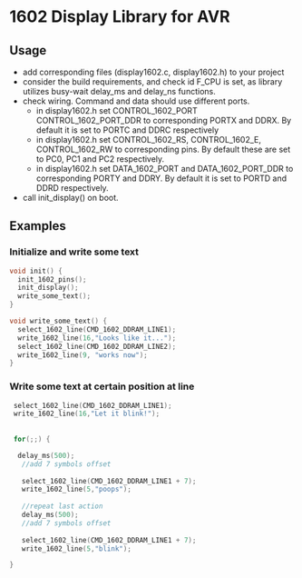 # 1602 Display Library for AVR

## Usage
  - add corresponding files (display1602.c, display1602.h) to your project
  - consider the build requirements, and check id F_CPU is set,
    as library utilizes busy-wait delay_ms and delay_ns functions.
  - check wiring. Command and data should use different ports.
    * in display1602.h set CONTROL_1602_PORT CONTROL_1602_PORT_DDR to corresponding PORTX and DDRX. By default it is set to PORTC and DDRC respectively
    * in display1602.h set CONTROL_1602_RS, CONTROL_1602_E, CONTROL_1602_RW to corresponding pins. By default these are set to PC0, PC1 and PC2 respectively.
    * in display1602.h set DATA_1602_PORT and DATA_1602_PORT_DDR to corresponding PORTY and DDRY. By default it is set to   PORTD and DDRD respectively.
  - call init_display() on boot.
  
## Examples

### Initialize and write some text
```C
void init() {
  init_1602_pins();
  init_display();
  write_some_text();
}

void write_some_text() {
  select_1602_line(CMD_1602_DDRAM_LINE1);
  write_1602_line(16,"Looks like it...");
  select_1602_line(CMD_1602_DDRAM_LINE2);
  write_1602_line(9, "works now");
}
```
### Write some text at certain position at line
```C
 select_1602_line(CMD_1602_DDRAM_LINE1);
 write_1602_line(16,"Let it blink!");
 
 
 for(;;) {

  delay_ms(500);
   //add 7 symbols offset
   
   select_1602_line(CMD_1602_DDRAM_LINE1 + 7);
   write_1602_line(5,"poops");
   
   //repeat last action
   delay_ms(500);
   //add 7 symbols offset
   
   select_1602_line(CMD_1602_DDRAM_LINE1 + 7);
   write_1602_line(5,"blink");

}
```
